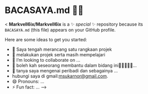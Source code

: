 # BACASAYA.md 💪🏽
<
**Markvell6ix/Markvell6ix** is a ✨ _special_ ✨ repository because its `BACASAYA.md` (this file) appears on your GitHub profile.

Here are some ideas to get you started:

- 🔭 Saya tengah merancang satu rangkaan projek 
- 🌱 melakukan projek serta masih mempelajari 
- 👯 I’m looking to collaborate on ...
- 🤔 boleh kah seseorang membantu dalam bidang ini🙏🏽🥺😅🤧...
- 💬 tanya saya mengenai peribadi dan sebagainya ...
-  hubungi saya di gmail:msukarnor@gmail.com.
- 😄 Pronouns: ...
- ⚡ Fun fact: ...
-->
